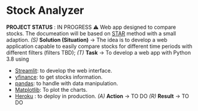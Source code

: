 # Stock Analyzer
**PROJECT STATUS**  : IN PROGRESS :warning:
 Web app designed to compare stocks. The documeation will be based on [STAR](https://careerkarma.com/blog/star-interview-method/) method with a small adaption.
 *(S)* **Solution (Situation)** -> The idea is to develop a web application capable to easily compare stocks for different time periods with different filters (filters TBD);
 *(T)* **Task** -> To develop a web app with Python 3.8 using 
  - [Streamlit](https://www.google.com/search?q=streamlit&oq=streamlit&aqs=chrome.0.69i59j0l9.1587j0j4&sourceid=chrome&ie=UTF-8): to develop the web interface.
  - [yfinance](https://pypi.org/project/yfinance/): to get stocks information.
  - [pandas](https://pandas.pydata.org/): to handle with data manipulation.
  - [Matplotlib](https://matplotlib.org/): To plot the charts.
  - [Heroku](https://www.heroku.com/) : to deploy in production.
 *(A)* **Action** -> TO DO
 *(R)* **Result** -> TO DO
